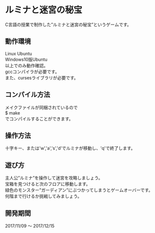 ﻿# ルミナと迷宮の秘宝
C言語の授業で制作した”ルミナと迷宮の秘宝”というゲームです。  
  
## 動作環境
Linux Ubuntu  
Windows10版Ubuntu  
以上でのみ動作確認。  
gccコンパイラが必要です。  
また、cursesライブラリが必要です。

## コンパイル方法
メイクファイルが同梱されているので  
	$ make  
でコンパイルすることができます。  
  
## 操作方法
十字キー、または'w','a','s','d'でルミナが移動し、'q'で終了します。  
  
## 遊び方
主人公”ルミナ”を操作して迷宮を攻略しましょう。  
宝箱を見つけると次のフロアに移動します。  
緑色のモンスター”ガーディアン”にぶつかってしまうとゲームオーバーです。  
何階まで行けるか挑戦してみましょう。  
  
## 開発期間
2017/11/09 ～ 2017/12/15  
  
